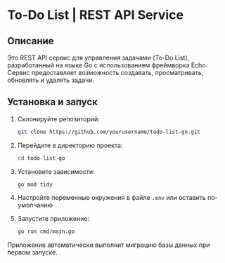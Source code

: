 # To-Do List | REST API Service

## Описание
Это REST API сервис для управления задачами (To-Do List), разработанный на языке Go с использованием фреймворка Echo. Сервис предоставляет возможность создавать, просматривать, обновлять и удалять задачи.


## Установка и запуск
1. Склонируйте репозиторий:

    ```bash
    git clone https://github.com/yourusername/todo-list-go.git
    ```

2. Перейдите в директорию проекта:

    ```bash
    cd todo-list-go
    ```

3. Установите зависимости:

    ```bash
    go mod tidy
    ```

4. Настройте переменные окружения в файле `.env` или оставить по-умолчанию

5. Запустите приложение:

    ```bash
    go run cmd/main.go
    ```

Приложение автоматически выполнит миграцию базы данных при первом запуске.